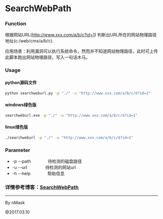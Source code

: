 # SearchWebPath

### Function
根据网站URL(http://www.xxx.com/a/b/c?id=1)
判断出URL所在的网站物理路径地址(c:/web/cms/a/b/c).

应用场景：利用漏洞可以执行系统命令，然而并不知道网站物理路径，此时可上传此脚本跑出网站物理路径，写入一句话木马。

### Usage

#### python源码文件
```bash
python searchweburl.py -p "./" -u "http://www.xxx.com/a/b/c/d?id=1"
```

#### windows绿色版
```bash
searchweburl.exe -p "./" -u "http://www.xxx.com/a/b/c/d?id=1"
```

#### linux绿色版
```bash
./searchweburl -p "./" -u "http://www.xxx.com/a/b/c/d?id=1"
```

### Parameter

* -p --path　　　　待检测的磁盘路径
* -u --url　　　　 待检测的网站url
* -h --help　　　　帮助信息


### 详情参考博客：[SearchWebPath](http://thief.one)
<hr>
By nMask

@2017.03.10



